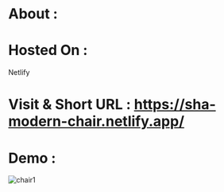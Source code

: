 # About :


# Hosted On :
Netlify

# Visit & Short URL : https://sha-modern-chair.netlify.app/

# Demo :
![chair1](https://github.com/shaukat01/Modern-Chair/assets/86542840/e7f431b1-64d6-40fc-8450-127e21a046e1)

